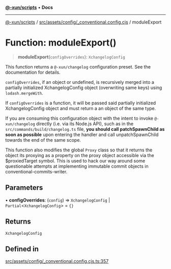[**@-xun/scripts**](../../../../../README.md) • **Docs**

***

[@-xun/scripts](../../../../../README.md) / [src/assets/config/\_conventional.config.cjs](../README.md) / moduleExport

# Function: moduleExport()

> **moduleExport**(`configOverrides`): `XchangelogConfig`

This function returns a `@-xun/changelog` configuration preset. See the
documentation for details.

`configOverrides`, if an object or undefined, is recursively merged into a
partially initialized XchangelogConfig object (overwriting same keys)
using `lodash.mergeWith`.

If `configOverrides` is a function, it will be passed said partially
initialized XchangelogConfig object and must return a an object of
the same type.

If you are consuming this configuration object with the intent to invoke
`@-xun/changelog` directly (i.e. via its Node.js API), such as in the
`src/commands/build/changelog.ts` file, **you should call
patchSpawnChild as soon as possible** upon entering the handler and
call unpatchSpawnChild towards the end of the same scope.

This function also modifies the global `Proxy` class so that it returns the
object its proxying as a property on the proxy object accessible via the
$proxiedTarget symbol. This is used to hack our way around some
questionable attempts at implementing immutable commit objects in
conventional-commits-writer.

## Parameters

• **configOverrides**: (`config`) => `XchangelogConfig` \| `Partial`\<`XchangelogConfig`\> = `{}`

## Returns

`XchangelogConfig`

## Defined in

[src/assets/config/\_conventional.config.cjs.ts:357](https://github.com/Xunnamius/xscripts/blob/5720c37375b8ffddbde03f8e53002853e0eeabbc/src/assets/config/_conventional.config.cjs.ts#L357)
